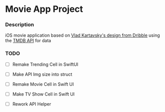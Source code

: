 # Movie App Project

### Description
iOS movie application based on [Vlad Kartavsky's design from Dribble](https://dribbble.com/shots/9955876-Skeuomorph-Movie-App) using the [TMDB API](https://developer.themoviedb.org/docs) for data

### TODO
- [ ] Remake Trending Cell in SwiftUI
- [ ] Make API Img size into struct
- [ ] Remake Movie Cell in Swift UI
- [ ] Make TV Show Cell in Swift UI
- [ ] Rework API Helper


